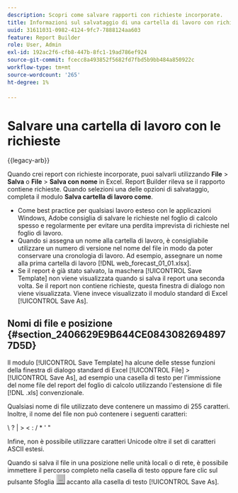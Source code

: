 ```yaml
---
description: Scopri come salvare rapporti con richieste incorporate.
title: Informazioni sul salvataggio di una cartella di lavoro con richieste
uuid: 31611031-0982-4124-9fc7-7888124aa603
feature: Report Builder
role: User, Admin
exl-id: 192ac2f6-cfb8-447b-8fc1-19ad786ef924
source-git-commit: fcecc8a493852f5682fd7fbd5b9bb484a850922c
workflow-type: tm+mt
source-wordcount: '265'
ht-degree: 1%

---
```


# Salvare una cartella di lavoro con le richieste

{{legacy-arb}}

Quando crei report con richieste incorporate, puoi salvarli utilizzando **File** > **Salva** o **File** > **Salva con nome** in Excel. Report Builder rileva se il rapporto contiene richieste. Quando selezioni una delle opzioni di salvataggio, completa il modulo **Salva cartella di lavoro come**.

* Come best practice per qualsiasi lavoro esteso con le applicazioni Windows, Adobe consiglia di salvare le richieste nel foglio di calcolo spesso e regolarmente per evitare una perdita imprevista di richieste nel foglio di lavoro.
* Quando si assegna un nome alla cartella di lavoro, è consigliabile utilizzare un numero di versione nel nome del file in modo da poter conservare una cronologia di lavoro. Ad esempio, assegnare un nome alla prima cartella di lavoro [!DNL web_forecast_01_01.xlsx].
* Se il report è già stato salvato, la maschera [!UICONTROL Save Template] non viene visualizzata quando si salva il report una seconda volta. Se il report non contiene richieste, questa finestra di dialogo non viene visualizzata. Viene invece visualizzato il modulo standard di Excel [!UICONTROL Save As].

## Nomi di file e posizione {#section_2406629E9B644CE08430826948977D5D}

Il modulo [!UICONTROL Save Template] ha alcune delle stesse funzioni della finestra di dialogo standard di Excel [!UICONTROL File] > [!UICONTROL Save As], ad esempio una casella di testo per l&#39;immissione del nome file del report del foglio di calcolo utilizzando l&#39;estensione di file [!DNL .xls] convenzionale.

Qualsiasi nome di file utilizzato deve contenere un massimo di 255 caratteri. Inoltre, il nome del file non può contenere i seguenti caratteri:

\ ? | > &lt; : / &#42; &#39; &quot;

Infine, non è possibile utilizzare caratteri Unicode oltre il set di caratteri ASCII estesi.

Quando si salva il file in una posizione nelle unità locali o di rete, è possibile immettere il percorso completo nella casella di testo oppure fare clic sul pulsante Sfoglia ![browse_button.gif](assets/browse_button.gif) accanto alla casella di testo [!UICONTROL Save As].
